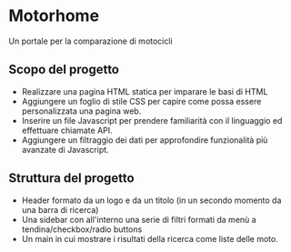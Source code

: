 # Motorhome

Un portale per la comparazione di motocicli

## Scopo del progetto

- Realizzare una pagina HTML statica per imparare le basi di HTML
- Aggiungere un foglio di stile CSS per capire come possa essere personalizzata una pagina web.
- Inserire un file Javascript per prendere familiarità con il linguaggio ed effettuare chiamate API.
- Aggiungere un filtraggio dei dati per approfondire funzionalità più avanzate di Javascript.

## Struttura del progetto

- Header formato da un logo e da un titolo (in un secondo momento da una barra di ricerca)
- Una sidebar con all'interno una serie di filtri formati da menù a tendina/checkbox/radio buttons
- Un main in cui mostrare i risultati della ricerca come liste delle moto.
